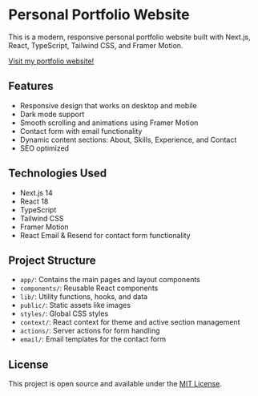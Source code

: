 # Personal Portfolio Website

This is a modern, responsive personal portfolio website built with Next.js, React, TypeScript, Tailwind CSS, and Framer Motion.

[Visit my portfolio website!](https://ratishu.com)

## Features

- Responsive design that works on desktop and mobile
- Dark mode support
- Smooth scrolling and animations using Framer Motion
- Contact form with email functionality
- Dynamic content sections: About, Skills, Experience, and Contact
- SEO optimized

## Technologies Used

- Next.js 14
- React 18
- TypeScript
- Tailwind CSS
- Framer Motion
- React Email & Resend for contact form functionality

## Project Structure

- `app/`: Contains the main pages and layout components
- `components/`: Reusable React components
- `lib/`: Utility functions, hooks, and data
- `public/`: Static assets like images
- `styles/`: Global CSS styles
- `context/`: React context for theme and active section management
- `actions/`: Server actions for form handling
- `email/`: Email templates for the contact form

## License

This project is open source and available under the [MIT License](LICENSE).
